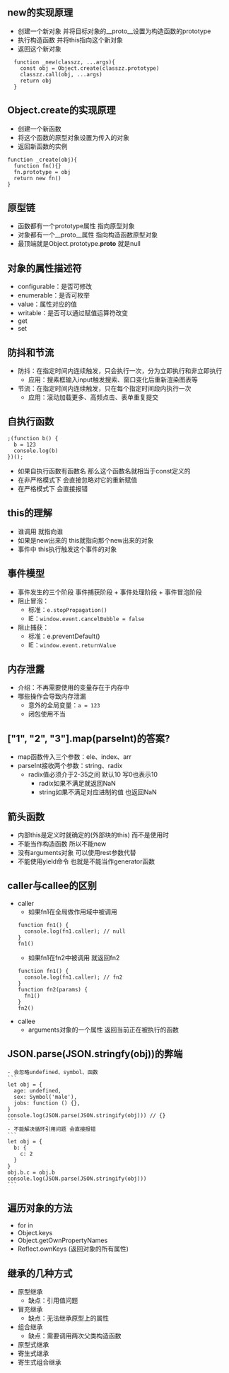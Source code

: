 ## new的实现原理
  - 创建一个新对象 并将目标对象的__proto__设置为构造函数的prototype
  - 执行构造函数 并将this指向这个新对象
  - 返回这个新对象
  ```
    function _new(classzz, ...args){
      const obj = Object.create(classzz.prototype)
      classzz.call(obj, ...args)
      return obj
    }
  ```
## Object.create的实现原理
  - 创建一个新函数
  - 将这个函数的原型对象设置为传入的对象
  - 返回新函数的实例
  ```
  function _create(obj){
    function fn(){}
    fn.prototype = obj
    return new fn()
  }
  ```

## 原型链
  - 函数都有一个prototype属性 指向原型对象
  - 对象都有一个__proto__属性 指向构造函数原型对象
  - 最顶端就是Object.prototype.__proto__ 就是null

## 对象的属性描述符
  - configurable：是否可修改
  - enumerable：是否可枚举
  - value：属性对应的值
  - writable：是否可以通过赋值运算符改变
  - get
  - set

## 防抖和节流
  - 防抖：在指定时间内连续触发，只会执行一次，分为立即执行和非立即执行
    - 应用：搜素框输入input触发搜索、窗口变化后重新渲染图表等
  - 节流：在指定时间内连续触发，只在每个指定时间段内执行一次
    - 应用：滚动加载更多、高频点击、表单重复提交

## 自执行函数
  ```
  ;(function b() {
    b = 123
    console.log(b)
  })();
  ```
  - 如果自执行函数有函数名 那么这个函数名就相当于const定义的
  - 在非严格模式下 会直接忽略对它的重新赋值
  - 在严格模式下 会直接报错

## this的理解
  - 谁调用 就指向谁
  - 如果是new出来的 this就指向那个new出来的对象
  - 事件中 this执行触发这个事件的对象

## 事件模型
  - 事件发生的三个阶段 事件捕获阶段 + 事件处理阶段 + 事件冒泡阶段
  - 阻止冒泡：
    - 标准：`e.stopPropagation()`
    - IE：`window.event.cancelBubble = false`
  - 阻止捕获：
    - 标准：e.preventDefault()
    - IE：`window.event.returnValue`

## 内存泄露
  - 介绍：不再需要使用的变量存在于内存中
  - 哪些操作会导致内存泄漏
    - 意外的全局变量：`a = 123`
    - 闭包使用不当

## ["1", "2", "3"].map(parseInt)的答案?
  - map函数传入三个参数：ele、index、arr
  - parseInt接收两个参数：string、radix
    - radix值必须介于2-35之间 默认10 写0也表示10
      - radix如果不满足就返回NaN
      - string如果不满足对应进制的值 也返回NaN

## 箭头函数
  - 内部this是定义时就确定的(外部块的this) 而不是使用时
  - 不能当作构造函数 所以不能new
  - 没有arguments对象 可以使用rest参数代替
  - 不能使用yield命令 也就是不能当作generator函数

## caller与callee的区别
  - caller
    - 如果fn1在全局做作用域中被调用
    ```
    function fn1() {
      console.log(fn1.caller); // null
    }
    fn1()
    ```
    - 如果fn1在fn2中被调用 就返回fn2
    ```
    function fn1() {
      console.log(fn1.caller); // fn2
    }
    function fn2(params) {
      fn1()
    }
    fn2()
    ```
  - callee
    - arguments对象的一个属性 返回当前正在被执行的函数

  ## JSON.parse(JSON.stringfy(obj))的弊端
    - 会忽略undefined、symbol、函数
    ```
    let obj = {
      age: undefined,
      sex: Symbol('male'),
      jobs: function () {},
    }
    console.log(JSON.parse(JSON.stringify(obj))) // {}
    ```
    - 不能解决循环引用问题 会直接报错
    ```
    let obj = {
      b: {
        c: 2
      }
    }
    obj.b.c = obj.b
    console.log(JSON.parse(JSON.stringify(obj)))
    ```
## 遍历对象的方法
  - for in
  - Object.keys
  - Object.getOwnPropertyNames
  - Reflect.ownKeys (返回对象的所有属性)

## 继承的几种方式
  - 原型继承
    - 缺点：引用值问题
  - 冒充继承
    - 缺点：无法继承原型上的属性
  - 组合继承
    - 缺点：需要调用两次父类构造函数
  - 原型式继承
  - 寄生式继承
  - 寄生式组合继承